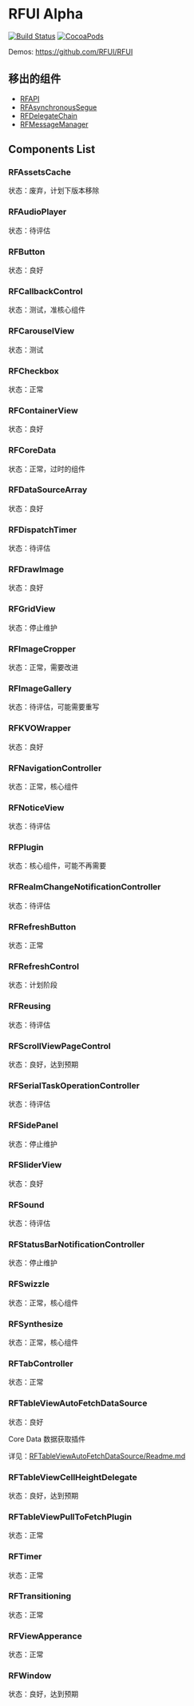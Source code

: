 # RFUI Alpha

[![Build Status](https://img.shields.io/travis/RFUI/Alpha.svg?style=flat-square&colorA=333333&colorB=6600cc)](https://travis-ci.com/RFUI/Alpha)
[![CocoaPods](https://img.shields.io/cocoapods/v/RFAlpha.svg?style=flat-square&colorA=333333&colorB=6600cc)](https://cocoapods.org/pods/RFAlpha)

Demos: https://github.com/RFUI/RFUI

## 移出的组件

* [RFAPI](https://github.com/RFUI/RFAPI)
* [RFAsynchronousSegue](https://github.com/RFUI/RFSegue)
* [RFDelegateChain](https://github.com/RFUI/RFDelegateChain)
* [RFMessageManager](https://github.com/RFUI/RFMessageManager)

## Components List

### RFAssetsCache

状态：废弃，计划下版本移除

### RFAudioPlayer

状态：待评估

### RFButton

状态：良好

### RFCallbackControl

状态：测试，准核心组件

### RFCarouselView

状态：测试

### RFCheckbox

状态：正常

### RFContainerView

状态：良好

### RFCoreData

状态：正常，过时的组件

### RFDataSourceArray

状态：良好

### RFDispatchTimer

状态：待评估

### RFDrawImage

状态：良好

### RFGridView

状态：停止维护

### RFImageCropper

状态：正常，需要改进

### RFImageGallery

状态：待评估，可能需要重写

### RFKVOWrapper

状态：良好

### RFNavigationController

状态：正常，核心组件

### RFNoticeView

状态：待评估

### RFPlugin

状态：核心组件，可能不再需要

### RFRealmChangeNotificationController

状态：待评估

### RFRefreshButton

状态：正常

### RFRefreshControl

状态：计划阶段

### RFReusing

状态：待评估

### RFScrollViewPageControl

状态：良好，达到预期

### RFSerialTaskOperationController

状态：待评估

### RFSidePanel

状态：停止维护

### RFSliderView

状态：良好

### RFSound

状态：待评估

### RFStatusBarNotificationController

状态：停止维护

### RFSwizzle

状态：正常，核心组件

### RFSynthesize

状态：正常，核心组件

### RFTabController

状态：正常

### RFTableViewAutoFetchDataSource

状态：良好

Core Data 数据获取插件

详见：[RFTableViewAutoFetchDataSource/Readme.md](RFTableViewAutoFetchDataSource/Readme.md)

### RFTableViewCellHeightDelegate

状态：良好，达到预期

### RFTableViewPullToFetchPlugin

状态：正常

### RFTimer

状态：正常

### RFTransitioning

状态：正常

### RFViewApperance

状态：正常

### RFWindow

状态：良好，达到预期
